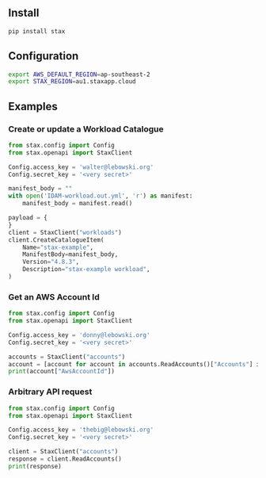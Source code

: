 
## Install
```bash
pip install stax
```

## Configuration

```bash
export AWS_DEFAULT_REGION=ap-southeast-2
export STAX_REGION=au1.staxapp.cloud
```

## Examples

### Create or update a Workload Catalogue
```python
from stax.config import Config
from stax.openapi import StaxClient

Config.access_key = 'walter@lebowski.org'
Config.secret_key = '<very secret>'

manifest_body = ""
with open('IDAM-workload.out.yml', 'r') as manifest:
    manifest_body = manifest.read()

payload = {
}
client = StaxClient("workloads")
client.CreateCatalogueItem(
    Name="stax-example",
    ManifestBody=manifest_body,
    Version="4.8.3",
    Description="stax-example workload",
)
```

### Get an AWS Account Id
```python
from stax.config import Config
from stax.openapi import StaxClient

Config.access_key = 'donny@lebowski.org'
Config.secret_key = '<very secret>'

accounts = StaxClient("accounts")
account = [account for account in accounts.ReadAccounts()["Accounts"] if account["Name"] == "logging"][0]
print(account["AwsAccountId"])
```

### Arbitrary API request
```python
from stax.config import Config
from stax.openapi import StaxClient

Config.access_key = 'thebig@lebowski.org'
Config.secret_key = '<very secret>'

client = StaxClient("accounts")
response = client.ReadAccounts()
print(response)
```

